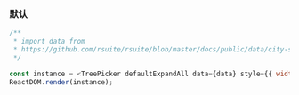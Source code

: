 ### 默认

<!--start-code-->

```js
/**
 * import data from
 * https://github.com/rsuite/rsuite/blob/master/docs/public/data/city-simplified.json
 */

const instance = <TreePicker defaultExpandAll data={data} style={{ width: 246 }} />;
ReactDOM.render(instance);
```

<!--end-code-->
